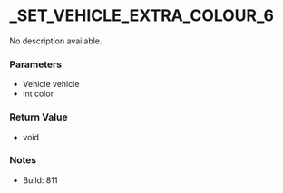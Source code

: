 # _SET_VEHICLE_EXTRA_COLOUR_6

No description available.

### Parameters
* Vehicle vehicle
* int color

### Return Value
* void

### Notes
* Build: 811

